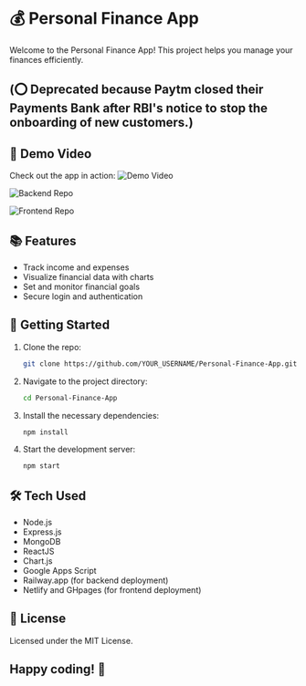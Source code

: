 # 💰 Personal Finance App

Welcome to the Personal Finance App! This project helps you manage your finances efficiently. 
## (⭕ Deprecated because Paytm closed their Payments Bank after RBI's notice to stop the onboarding of new customers.)

## 🎥 Demo Video

Check out the app in action:
![Demo Video](https://youtu.be/_CRdPuIH5dA)

![Backend Repo](https://github.com/Badass-Nemesis/Personal-Finance-Backend)

![Frontend Repo](https://github.com/Badass-Nemesis/Personal-Finance-Project-Frontend)

## 📚 Features

- Track income and expenses
- Visualize financial data with charts
- Set and monitor financial goals
- Secure login and authentication

## 🚀 Getting Started

1. Clone the repo:
   ```sh
   git clone https://github.com/YOUR_USERNAME/Personal-Finance-App.git

2. Navigate to the project directory:
   ```sh
   cd Personal-Finance-App

3. Install the necessary dependencies:
   ```sh
   npm install

4. Start the development server:
   ```sh
   npm start

## 🛠 Tech Used
- Node.js
- Express.js
- MongoDB
- ReactJS
- Chart.js
- Google Apps Script
- Railway.app (for backend deployment)
- Netlify and GHpages (for frontend deployment)
  
## 📝 License
Licensed under the MIT License.

## Happy coding! 🚀

